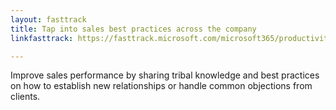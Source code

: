```yaml
---
layout: fasttrack
title: Tap into sales best practices across the company
linkfasttrack: https://fasttrack.microsoft.com/microsoft365/productivitylibrary/Tap-into-sales-best-practices-across-the-company 

---
```

Improve sales performance by sharing tribal knowledge and best practices on how to establish new relationships or handle common objections from clients.